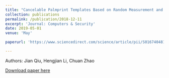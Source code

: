 ```yaml
---
title: "Cancelable Palmprint Templates Based on Random Measurement and Noise Data for Security And Privacy-Preserving Authentication"
collection: publications
permalink: /publication/2018-12-11
excerpt: 'Journal: Computers & Security'
date: 2019-05-01
venue: 'May'

paperurl: 'https://www.sciencedirect.com/science/article/pii/S0167404818306618'

---
```

Authors: Jian Qiu, Hengjian Li, Chuan Zhao

[Download paper here](https://www.sciencedirect.com/science/article/pii/S0167404818306618)

